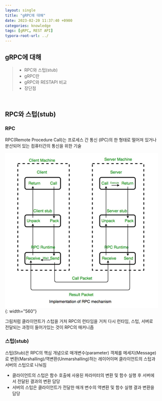 ```yaml
---
layout: single
title: "gRPC에 대해"
date: 2023-02-20 11:37:40 +0900
categories: knowledge
tags: [gRPC, REST API]
typora-root-url: ../
---
```


## gRPC에 대해
> - RPC와 스텁(stub)
> - gRPC란
> - gRPC와 RESTAPI 비교
> - 장단점

<br>

## RPC와 스텁(stub)

### RPC

RPC(Remote Procedure Call)는 프로세스 간 통신 (IPC)의 한 형태로 떨어져 있거나 분산되어 있는 컴퓨터간의 통신을 위한 기술

![rpc](/images/2023-02-20-about-grpc/rpc.jpg){: width="560"}

그림처럼 클라이언트가 스텁을 거처 RPC의 런타임을 거처 다시 런타임, 스텁, 서버로 전달되는 과정이 들어가있는 것이 RPC의 매커니즘

### 스텁(stub)

스텁(Stub)은 RPC의 핵심 개념으로 매개변수(parameter) 객체를 메세지(Message)로 변환(Marshalling)/역변환(Unmarshalling)하는 레이어이며 클라이언트의 스텁과 서버의 스텁으로 나눠짐

- 클라이언트의 스텁은 함수 호출에 사용된 파라미터의 변환 및 함수 실행 후 서버에서 전달된 결과의 변환 담당
- 서버의 스텁은 클라이언트가 전달한 매개 변수의 역변환 및 함수 실행 결과 변환을 담당

<br>

## 

<br>

## 

<br>

## 

<br>

## 

<br>
